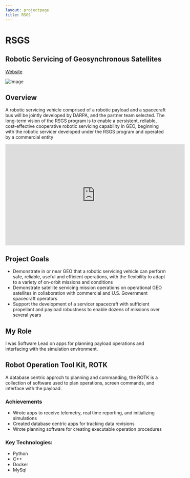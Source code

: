 ```yaml
---
layout: projectpage
title: RSGS
---
```


# **RSGS**
## Robotic Servicing of Geosynchronous Satellites
[Website](https://www.darpa.mil/program/robotic-servicing-of-geosynchronous-satellites)

![Image](https://www.darpa.mil/DDM_Gallery/rsgs-619-316-pp.png)

## **Overview**
A robotic servicing vehicle comprised of a robotic payload and a spacecraft bus will be jointly developed by DARPA, and the partner team selected. The long-term vision of the RSGS program is to enable a persistent, reliable, cost-effective cooperative robotic servicing capability in GEO, beginning with the robotic servicer developed under the RSGS program and operated by a commercial entity

<iframe width="560" height="315" src="https://www.youtube.com/embed/qZeb3AkVqss" title="YouTube video player" frameborder="0" allow="accelerometer; autoplay; clipboard-write; encrypted-media; gyroscope; picture-in-picture; web-share" allowfullscreen></iframe>

## **Project Goals**
 - Demonstrate in or near GEO that a robotic servicing vehicle can perform safe, reliable, useful and efficient operations, with the flexibility to adapt to a variety of on-orbit missions and conditions
 - Demonstrate satellite servicing mission operations on operational GEO satellites in collaboration with commercial and U.S. Government spacecraft operators
 - Support the development of a servicer spacecraft with sufficient propellant and payload robustness to enable dozens of missions over several years

## **My Role**
I was Software Lead on apps for planning payload operations and interfacing with the simulation environment.

## **Robot Operation Tool Kit, ROTK**
A database centric approch to planning and commanding, the ROTK is a collection of software used to plan operations, screen commands, and interface with the payload.

### **Achievements**
- Wrote apps to receive telemetry, real time reporting, and initializing simulations
- Created database centric apps for tracking data revisions
- Wrote planning software for creating executable operation procedures

### Key Technologies:
- Python
- C++
- Docker
- MySql
